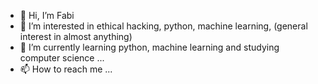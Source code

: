 - 👋 Hi, I’m Fabi
- 👀 I’m interested in ethical hacking, python, machine learning, (general interest in almost anything)
- 🌱 I’m currently learning python, machine learning and studying computer science ...
- 📫 How to reach me ...

<!---
git-Fabi/git-Fabi is a ✨ special ✨ repository because its `README.md` (this file) appears on your GitHub profile.
You can click the Preview link to take a look at your changes.
--->
